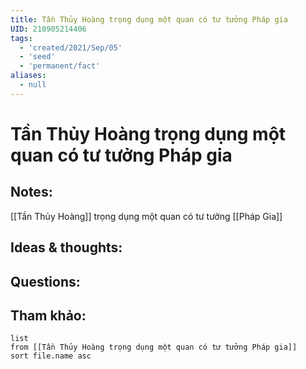 ```yaml
---
title: Tần Thủy Hoàng trọng dụng một quan có tư tưởng Pháp gia
UID: 210905214406
tags:
  - 'created/2021/Sep/05'
  - 'seed'
  - 'permanent/fact'
aliases:
  - null
---
```

# Tần Thủy Hoàng trọng dụng một quan có tư tưởng Pháp gia

## Notes:
[[Tần Thủy Hoàng]] trọng dụng một quan có tư tưởng [[Pháp Gia]]

## Ideas & thoughts:

## Questions:


## Tham khảo:
```dataview
list
from [[Tần Thủy Hoàng trọng dụng một quan có tư tưởng Pháp gia]]
sort file.name asc
```